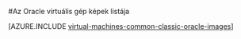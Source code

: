 <properties
  pageTitle="Az Oracle virtuális képek listájának |} Microsoft Azure"
  description="A lista beszerzése az Oracle-képek az Azure-dokumentumtárban, és megtudhatja, hogyan hozhat létre az Oracle virtuális gép."
  services="virtual-machines-windows"
  documentationCenter=""
  authors="rickstercdn"
  manager="timlt"
  editor=""
  tags="azure-service-management, azure-resource-manager"/>

<tags
  ms.service="virtual-machines-windows"
  ms.devlang="na"
  ms.topic="article"
  ms.tgt_pltfrm="vm-windows"
  ms.workload="infrastructure-services"
  ms.date="09/06/2016"
  ms.author="rclaus" />

#<a name="list-of-oracle-virtual-machine-images"></a>Az Oracle virtuális gép képek listája

[AZURE.INCLUDE [virtual-machines-common-classic-oracle-images](../../includes/virtual-machines-common-classic-oracle-images.md)]
